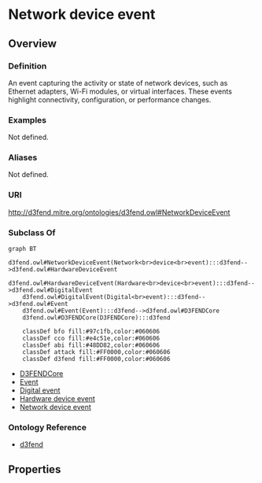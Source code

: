# Network device event

## Overview

### Definition
An event capturing the activity or state of network devices, such as Ethernet adapters, Wi-Fi modules, or virtual interfaces. These events highlight connectivity, configuration, or performance changes.

### Examples
Not defined.

### Aliases
Not defined.

### URI
http://d3fend.mitre.org/ontologies/d3fend.owl#NetworkDeviceEvent

### Subclass Of
```mermaid
graph BT
    d3fend.owl#NetworkDeviceEvent(Network<br>device<br>event):::d3fend-->d3fend.owl#HardwareDeviceEvent
    d3fend.owl#HardwareDeviceEvent(Hardware<br>device<br>event):::d3fend-->d3fend.owl#DigitalEvent
    d3fend.owl#DigitalEvent(Digital<br>event):::d3fend-->d3fend.owl#Event
    d3fend.owl#Event(Event):::d3fend-->d3fend.owl#D3FENDCore
    d3fend.owl#D3FENDCore(D3FENDCore):::d3fend
    
    classDef bfo fill:#97c1fb,color:#060606
    classDef cco fill:#e4c51e,color:#060606
    classDef abi fill:#48DD82,color:#060606
    classDef attack fill:#FF0000,color:#060606
    classDef d3fend fill:#FF0000,color:#060606
```

- [D3FENDCore](/docs/ontology/reference/model/D3FENDCore/D3FENDCore.md)
- [Event](/docs/ontology/reference/model/D3FENDCore/Event/Event.md)
- [Digital event](/docs/ontology/reference/model/D3FENDCore/Event/Digital%20event/Digital%20event.md)
- [Hardware device event](/docs/ontology/reference/model/D3FENDCore/Event/Digital%20event/Hardware%20device%20event/Hardware%20device%20event.md)
- [Network device event](/docs/ontology/reference/model/D3FENDCore/Event/Digital%20event/Hardware%20device%20event/Network%20device%20event/Network%20device%20event.md)


### Ontology Reference
- [d3fend](http://d3fend.mitre.org/ontologies/d3fend.owl#)

## Properties
